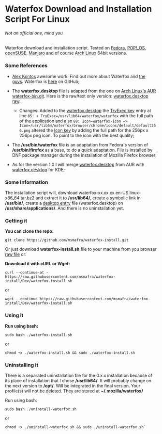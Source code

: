 # Waterfox Download and Installation Script For Linux
###### Not an official one, mind you

Waterfox download and installation script.
Tested on [Fedora](https://getfedora.org/), [POP!_OS](https://system76.com/pop), [openSUSE](https://www.opensuse.org/), [Manjaro](https://manjaro.org) and of course [Arch Linux](https://www.archlinux.org/) 64bit versions.

### Some References
- [Alex Kontos](https://github.com/MrAlex94) awesome work. Find out more about Waterfox and [the guys](https://www.waterfox.net/about/). Waterfox is [here](https://github.com/MrAlex94/Waterfox) on GitHub;

- The **waterfox.desktop** file is adapted from the one on [Arch Linux's AUR waterfox-bin.git](https://aur.archlinux.org/cgit/aur.git/tree/waterfox.desktop?h=waterfox-bin). Here is the raw/text only version: [waterfox.desktop raw](https://aur.archlinux.org/cgit/aur.git/plain/waterfox.desktop?h=waterfox-bin).
  - Changes:
  Added to the [waterfox.desktop](https://github.com/msmafra/waterfox-install/blob/master/waterfox.desktop) the [TryExec key](https://specifications.freedesktop.org/desktop-entry-spec/latest/ar01s06.html) entry at line `85: + TryExec=/usr/lib64/waterfox/waterfox`  with the full path of the application and also `88: Icon=waterfox-icon => Icon=/usr/lib64/waterfox/browser/chrome/icons/default/default256.png` altered the [Icon key](https://specifications.freedesktop.org/desktop-entry-spec/latest/ar01s06.html) by adding the full path for the 256px x 256px png icon. To point to the icon with the best quality;
- The **/usr/bin/waterfox** file is an adaptation from Fedora's version of **/usr/bin/firefox** as a base, to do a quick adaptation. File is installed by DNF package manager during the installation of Mozilla Firefox browser;
- As for the version 1.0 I will merge [waterfox.desktop](https://aur.archlinux.org/cgit/aur.git/tree/waterfox.desktop?h=waterfox-bin) from AUR with [waterfox.desktop](https://raw.githubusercontent.com/hawkeye116477/waterfox-deb/master/waterfox-kde/waterfox.desktop) for KDE;

### Some Information
The installation script will, download waterfox-xx.xx.xx.en-US.linux-x86_64.tar.bz2 and extract it to **/usr/lib64/**, create a symbolic link in **/usr/bin/**, create a [desktop entry](https://specifications.freedesktop.org/desktop-entry-spec/latest/index.html) file (waterfox.desktop) on **/usr/share/applications/**. And there is no uninstallation yet.

### Getting it
**You can clone the repo:**

	git clone https://github.com/msmafra/waterfox-install.git

Or just download **waterfox-install.sh** file to your machine from you browser [raw file](https://raw.githubusercontent.com/msmafra/waterfox-install/Dev/waterfox-install.sh) or:

**Download it with cURL or Wget:**

    curl --continue-at - https://raw.githubusercontent.com/msmafra/waterfox-install/Dev/waterfox-install.sh

   or

    wget --continue https://raw.githubusercontent.com/msmafra/waterfox-install/Dev/waterfox-install.sh

### Using it
**Run using bash:**

	sudo bash ./waterfox-install.sh

or

	chmod +x ./waterfox-install.sh && sudo ./waterfox-install.sh

### Uninstalling it

There is a separated uninstallation file for the 0.x.x installation because of its place of installation that I chose **/usr/lib64/**. It will probably change on the next version to **/opt/**. Will be integrated in the final version.
Your profile(s) will not be deleted. They are stored at **~/.mozilla/waterfox/**

Run using bash:

	sudo bash ./uninstall-waterfox.sh

or

	chmod +x ./uninstall-waterfox.sh && sudo ./uninstall-waterfox.sh` 
